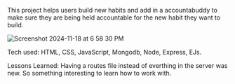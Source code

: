 
This project helps users build new habits and add in a accountabuddy to make sure they are being held accountable for the new habit they want to build.

![Screenshot 2024-11-18 at 6 58 30 PM](https://github.com/user-attachments/assets/478a5e29-a2ec-44e7-a8c9-d4c45ce4fe79)



Tech used: HTML, CSS, JavaScript, Mongodb, Node, Express, EJs.


Lessons Learned:
Having a routes file instead of everthing in the server was new. So something interesting to learn how to work with.

